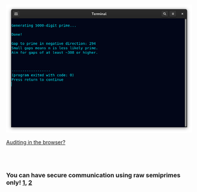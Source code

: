 <!--
Generates 50-50k-digit prime checked with p<65536 having a prime gap of ~308.
-->



<p align="center">
  <img src="https://raw.githubusercontent.com/compromise-evident/ProximitySieve/main/Other/Terminal_68bd99f10d91939b360e11642d3e93170138399324b867e7c2b0986fbfc5f5cd.png">
</p>

[Auditing in the browser?](https://coliru.stacked-crooked.com/a/cce8bf8c86c23f87)

<br>
<br>

### You can have secure communication using raw semiprimes only! [1](https://twitter.com/redNVR/status/1715952926626103454), [2](https://github.com/compromise-evident/WhatNot/blob/main/Primality-adjusting%20branded%20strings.pdf)
